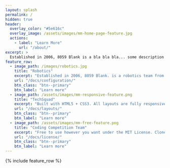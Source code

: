 ```yaml
---
layout: splash
permalink: /
hidden: true
header:
  overlay_color: "#5e616c"
  overlay_image: /assets/images/mm-home-page-feature.jpg
  actions:
    - label: "Learn More"
      url: "/about/"
excerpt: >
  Established in 2006, 8059 Blank is a bla bla bla... some description bla... isn't this a website for RTS not robo so I think we need a better overall description.
feature_row:
  - image_path: /images/robotics.jpg
    title: "Robotics"
    excerpt: "Established in 2006, 8059 Blank. is a robotics team from Anglo Chinese School (Independent) based in Singapore. We have been actively competing in VEX Robotics Competitions as well as taking part in other various competitions, such as RoboCup and FIRST Global. "
    url: "/docs/configuration/"
    btn_class: "btn--primary"
    btn_label: "Learn more"
  - image_path: /assets/images/mm-responsive-feature.png
    title: "TechSquad"
    excerpt: "Built with HTML5 + CSS3. All layouts are fully responsive with helpers to augment your content."
    url: "/docs/layouts/"
    btn_class: "btn--primary"
    btn_label: "Learn more"
  - image_path: /assets/images/mm-free-feature.png
    title: "Coding Competition Team"
    excerpt: "Free to use however you want under the MIT License. Clone it, fork it, customize it... whatever!"
    url: "/docs/license/"
    btn_class: "btn--primary"
    btn_label: "Learn more"      
---
```


{% include feature_row %}
